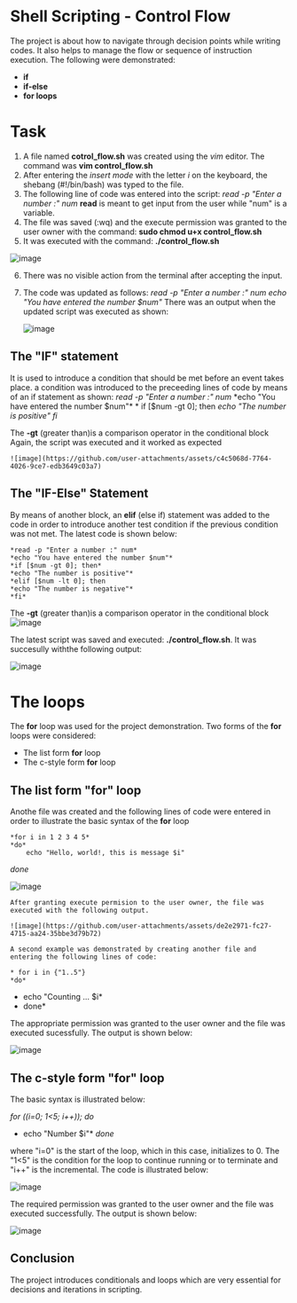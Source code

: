 # Shell Scripting - Control Flow

The project is about how to navigate through decision points while writing codes. It also helps to manage the flow or sequence of instruction execution. The following were demonstrated:

- **if**
- **if-else**
- **for loops**

# Task

1. A file named **cotrol_flow.sh** was created using the *vim* editor. The command was **vim control_flow.sh**
2. After entering the *insert mode* with the letter *i* on the keyboard, the shebang (#!/bin/bash) was typed to the file.
3. The following line of code was entered into the script:
 *read -p "Enter a number :" num* 
 **read** is meant to get input from the user while "num" is a variable.
4. The file was saved (:wq) and the execute permission was granted to the user owner with the command: **sudo chmod u+x control_flow.sh**
5. It was executed with the command: **./control_flow.sh**

![image](https://github.com/user-attachments/assets/be036ec7-0167-421e-a2bd-30d12566374f)

6. There was no visible action from the terminal after accepting the input.
7. The code was updated as follows:
    *read -p "Enter a number :" num*
    *echo "You have entered the number $num"*
   There was an output when the updated script was executed as shown:

   ![image](https://github.com/user-attachments/assets/dd8530e0-0cbb-41f4-a18a-93392ddf519f)


 ## The "IF" statement

 It is used to introduce a condition that should be met before an event takes place.
 a condition was introduced to the preceeding lines of code by means of an if statement as shown:
     *read -p "Enter a number :" num*
    *echo "You have entered the number $num"*
    * if [$num -gt 0]; then
    *echo "The number is positive"*
    *fi*

The **-gt** (greater than)is a comparison operator in the conditional block
Again, the script was executed and it worked as expected

    ![image](https://github.com/user-attachments/assets/c4c5068d-7764-4026-9ce7-edb3649c03a7)

## The "IF-Else" Statement  

By means of another block, an **elif** (else if) statement was added to the code in order to introduce another test condition if the previous condition was not met. The latest code is shown below:

    *read -p "Enter a number :" num*
    *echo "You have entered the number $num"*
    *if [$num -gt 0]; then*
    *echo "The number is positive"*
    *elif [$num -lt 0]; then
    *echo "The number is negative"*
    *fi*
    
The **-gt** (greater than)is a comparison operator in the conditional block
    ![image](https://github.com/user-attachments/assets/913ba454-193c-4abe-93a0-4c175d0a867d)
    
The latest script was saved and executed: **./control_flow.sh**. It was succesully withthe following output:

![image](https://github.com/user-attachments/assets/882d128a-5218-4e96-a3a3-a689332b5780)

# The loops 

The **for** loop was used for the project demonstration. Two forms of the **for** loops were considered:
- The list form **for** loop
- The c-style form **for** loop

## The list form "for" loop

Anothe file was created and the following lines of code were entered in order to illustrate the basic syntax of the **for** loop

    *for i in 1 2 3 4 5*
    *do*
        echo "Hello, world!, this is message $i"
   *done*

   ![image](https://github.com/user-attachments/assets/a2a14915-07f0-4dbe-a06b-30613d2151ff)

    After granting execute permision to the user owner, the file was executed with the following output.

    ![image](https://github.com/user-attachments/assets/de2e2971-fc27-4715-aa24-35bbe3d79b72)

    A second example was demonstrated by creating another file and entering the following lines of code:

    * for i in {"1..5"}
    *do*
   * echo "Counting ... $i*
   * done*

     
The appropriate permission was granted to the user owner and the file was executed sucessfully. The output is shown below:

![image](https://github.com/user-attachments/assets/f729ed99-6471-43b9-b1f9-056033bc4132)


## The c-style form "for" loop

The basic syntax is illustrated below:

*for ((i=0; 1<5; i++)); do*
  * echo "Number $i"*
*done*

where "i=0" is the start of the loop, which in this case, initializes to 0. The "1<5" is the condition for the loop to continue running or to terminate and "i++" is the incremental. The code is illustrated below:

![image](https://github.com/user-attachments/assets/aa5c14db-d08e-446c-a010-8723d1ad75b7)

The required permission was granted to the user owner and the file was executed successfully. The output is shown below:

![image](https://github.com/user-attachments/assets/482542ab-ca22-4101-9194-f8e056e636f2)

## Conclusion

The project introduces conditionals and loops which are very essential for decisions and iterations in scripting.









  
